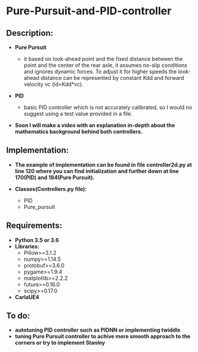 # Pure-Pursuit-and-PID-controller

## Description: 
* **Pure Pursuit** 
  - it based on look-ahead point and the fixed distance between the point and the center of the rear axle, it assumes no-slip conditions and ignores dynamic forces. To adjust it   for higher speeds the look-ahead distance can be represented by constant Kdd and forward velocity vc (ld=Kdd*vc).

* **PID** 
  - basic PID controller which is not accurately calibrated, so I would no suggest using a test value provided in a file.

* **Soon I will make a video with an explanation in-depth about the mathematics background behind both controllers.**

## Implementation: 
* **The example of implementation can be found in file controller2d.py at line 120 where you can find initialization and further down at line 170(PID) and 184(Pure Pursuit).**

* **Classes(Controllers.py file):**
  - PID
  - Pure_pursuit

## Requirements:
* **Python 3.5 or 3.6** 
* **Libraries:** 
  - Pillow>=3.1.2
  - numpy>=1.14.5
  - protobuf>=3.6.0
  - pygame>=1.9.4
  - matplotlib>=2.2.2
  - future>=0.16.0
  - scipy>=0.17.0
* **CarlaUE4**


## To do: 
- **autotuning PID controller such as PIDNN or implementing twiddle**
- **tuning Pure Pursuit controller to achive more smooth approach to the corners or try to implement Stanley**
